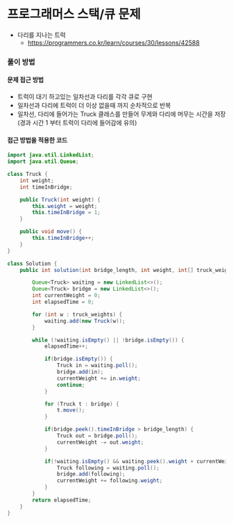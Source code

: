 프로그래머스 스택/큐 문제
=========================

-	다리를 지나는 트럭
	-	https://programmers.co.kr/learn/courses/30/lessons/42588

### 풀이 방법

#### 문제 접근 방법

-	트럭이 대기 하고있는 일차선과 다리를 각각 큐로 구현
-	일차선과 다리에 트럭이 더 이상 없을때 까지 순차적으로 반복
-	일차선, 다리에 들어가는 Truck 클래스를 만들어 무게와 다리에 머무는 시간을 저장 (경과 시간 1 부터 트럭이 다리에 들어감에 유의)

#### 접근 방법을 적용한 코드

```java
import java.util.LinkedList;
import java.util.Queue;

class Truck {
    int weight;
    int timeInBridge;

    public Truck(int weight) {
        this.weight = weight;
        this.timeInBridge = 1;
    }

    public void move() {
        this.timeInBridge++;
    }
}

class Solution {
    public int solution(int bridge_length, int weight, int[] truck_weights) {

        Queue<Truck> waiting = new LinkedList<>();
        Queue<Truck> bridge = new LinkedList<>();
        int currentWeight = 0;
        int elapsedTime = 0;

        for (int w : truck_weights) {
            waiting.add(new Truck(w));
        }

        while (!waiting.isEmpty() || !bridge.isEmpty()) {
            elapsedTime++;

            if(bridge.isEmpty()) {
                Truck in = waiting.poll();
                bridge.add(in);
                currentWeight += in.weight;
                continue;
            }

            for (Truck t : bridge) {
                t.move();
            }

            if(bridge.peek().timeInBridge > bridge_length) {
                Truck out = bridge.poll();
                currentWeight -= out.weight;
            }

            if(!waiting.isEmpty() && waiting.peek().weight + currentWeight <= weight) {
                Truck following = waiting.poll();
                bridge.add(following);
                currentWeight += following.weight;
            }
        }
        return elapsedTime;
    }
}
```

